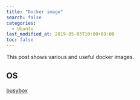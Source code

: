 ```yaml
---
title: "Docker image"
search: false
categories:
  - Ubuntu
last_modified_at: 2019-05-03T10:00+09:00
toc: false
---
```


This post shows various and useful docker images.

## OS
[busybox](https://hub.docker.com/_/busybox)
